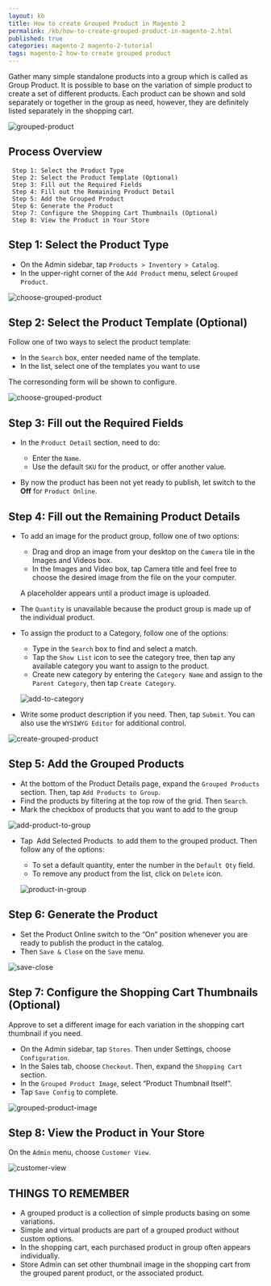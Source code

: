 ```yaml
---
layout: kb
title: How to create Grouped Product in Magento 2
permalink: /kb/how-to-create-grouped-product-in-magento-2.html
published: true
categories: magento-2 magento-2-tutorial
tags: magento-2 how-to create grouped product
---
```


Gather many simple standalone products into a group which is called as Group Product. It is possible to base on the variation of simple product to create a set of different products. Each product can be shown and sold separately or together in the group as need, however, they are definitely listed separately in the shopping cart.

![grouped-product](https://lh6.googleusercontent.com/jBHFJVvni7mxP9NCjRNqTPtxqqbAYpXBUfUiErYGgvMGgX1lcpdpmnSfItRX2x9pCOn2n-252cCk8Ygryw2KHsSBXICrD5XG3Wqc4emSuzK_WFt4Kl12d2GQqRFqUS57zMex2x__)

## Process Overview
     
     Step 1: Select the Product Type
     Step 2: Select the Product Template (Optional)
     Step 3: Fill out the Required Fields
     Step 4: Fill out the Remaining Product Detail
     Step 5: Add the Grouped Product
     Step 6: Generate the Product
     Step 7: Configure the Shopping Cart Thumbnails (Optional)
     Step 8: View the Product in Your Store

## Step 1: Select the Product Type

* On the Admin sidebar, tap `Products > Inventory > Catalog`.
* In the upper-right corner of the `Add Product` menu, select `Grouped Product`.

![choose-grouped-product](https://lh3.googleusercontent.com/pSbNR0czWjYrWphrTyVD_RYaXIHzRsvbgjf539dUJxtA-vVzSCzZncATRMXAnVfPwSDxeQ84ucbvRzuwu_J_2gp8QwBRvzb0SfyiQX-ECl64IyhFUbXPmov9Tc6Xgdy0OtRdz5Ib)

## Step 2: Select the Product Template (Optional)

 Follow one of two ways to select the product template:
 
 * In the `Search` box, enter needed name of the template.
 * In the list, select one of the templates you want to use
 
 The corresonding form will be shown to configure.

![choose-grouped-product](https://lh3.googleusercontent.com/TTkyBio6G5svrXiBgD-_LDV_KNCOr_8YMKD2E614ol589LbbPnmR6lf90aQcAd6HxPgMkbhsxVcLlcQz21AkzeutaynWpV3evFPa13U7nVnQIOL6XkTxv3CidqEPKkRsTs3GMCoM)

## Step 3: Fill out the Required Fields

* In the `Product Detail` section, need to do:
  * Enter the `Name`.
  * Use the default `SKU` for the product, or offer another value.
  
* By now the product has been not yet ready to publish, let switch to the **Off** for `Product Online`.

## Step 4: Fill out the Remaining Product Details

* To add an image for the product group, follow one of two options:
  * Drag and drop an image from your desktop on the `Camera` tile in the Images and Videos box.
  * In the Images and Video box, tap Camera title and feel free to choose the desired image from the file on the your computer.
  
  A placeholder appears until a product image is uploaded.
  
* The `Quantity` is unavailable because the product group is made up of the individual product.
* To assign the product to a Category, follow one of the options:
  * Type in the `Search` box to find and select a match.
  * Tap the `Show List` icon to see the category tree, then tap any available category you want to assign to the product.
  * Create new category by entering the `Category Name` and assign to the `Parent Category`, then tap `Create Category`.
  
  ![add-to-category](https://lh5.googleusercontent.com/uoK337Ob2Qsj6f3B3FFjuiQLt771XRhr8u4sCFtFD16A8wrOY_thUtFujkyJ6H-GFlgHU5l37yTd2LiVibCJ2HrxXaKvmsd62aAEq03Lf0zgftIPdKdew5V2I-9q7dl9Dt23UtBc)

* Write some product description if you need.  Then, tap `Submit`. You can also use the `WYSIWYG Editor` for additional control.

![create-grouped-product](https://lh6.googleusercontent.com/QeiGlevMQXXxvC-q_1zVkLKN9cyCtA-amWCQKgGpfTTC7avf27Hv1dSZvUqm8-fn3Ue-AttSeP86jXMmvqxlS3FjDpquTtMC3vRHaSblbnL_-hm6dC9NOSIYWbpUM-O6SdqhAc7g)

## Step 5: Add the Grouped Products

* At the bottom of the Product Details page, expand the `Grouped Products` section. Then, tap `Add Products to Group`.
* Find the products  by filtering at the top row of the grid. Then `Search`.
* Mark the checkbox of products that you want to add to the group

![add-product-to-group](https://lh5.googleusercontent.com/HvHdgf45sZL-_LJK0QAdXBkqF1Y14Rm89y4gzfPNbMw4GtkLKOvaMjd88nIAu5KqgfZZbkin63Yh5f_qZ5dIy5tJNEyqNNfES5V3ktpWnINz3fA-_T2M9UkSmXTXw-vsPtkQfP3t)

* Tap  Add Selected Products  to add them to the grouped product. Then follow any of the options:
  * To set a default quantity, enter the number in the `Default Qty` field.
  * To remove any product from the list, click on `Delete` icon.
  
  ![product-in-group](https://lh6.googleusercontent.com/F4qM7mfFbsuzL_GePAOwMb4-Z9Fgz_RbnyuG4m5EHebUhs_PT9DNSAy8tYLaxHh8y8ZmipcdpX7RWDjaFPIGUAxg3chhQGxkIQ5TKudwFbYkHNGJntfCbkjxJMBTpBVISP0hgXW9)
  
## Step 6: Generate the Product

* Set the Product Online switch to the “On” position whenever you are ready to publish the product in the catalog.
* Then `Save & Close` on the `Save` menu.

![save-close](https://lh5.googleusercontent.com/6bvETmIvsXR7VssJDwNHsLZWm7pkoUjJbkW8i_otxCeT8DPMsGk6wM4a1iQjDdRGbBJF-RNziGf4XMiiWEsclLJR8kHMhrf6tljRTQKwNX5ufPt3aU0ehYgFVjz37dQR9xR7l0n9)

## Step 7: Configure the Shopping Cart Thumbnails (Optional)

Approve to set a different image for each variation in the shopping cart thumbnail if you need.

* On the Admin sidebar, tap `Stores`. Then under Settings, choose `Configuration`.
* In the Sales tab, choose `Checkout`. Then, expand the `Shopping Cart` section.
* In the `Grouped Product Image`, select “Product Thumbnail Itself”.
* Tap `Save Config` to complete.

![grouped-product-image](https://lh6.googleusercontent.com/d8B4p2cQbCyjL9TOfurIZwKLfe9lbx8JoLS5G1hz7zBlPPJM5quoQv-buJt6vMyBYzsJ-ur02jcLXDoIuFCM-nruhYm59zb6n60-qnDiCL9MCHtCxqbZcBb7FSpdEMv8l_Yh_8WL)

## Step 8: View the Product in Your Store

On the `Admin` menu, choose `Customer View`.

![customer-view](https://lh6.googleusercontent.com/UfYyq-GxxQmdZJFWZy4uBj6YgWQqzBpStt7ReFAAL_VfZxfa6Jc_PIeFPAyPeXeB_ayluCWg4zNqzPow8jfMscDDTr_87ag68olsJW2M-sXmULS0pgJGfIcACGpR7xoxat0r9MYf)

## THINGS TO REMEMBER

* A grouped product is a collection of simple products basing on some variations.
* Simple and virtual products are part of a grouped product without custom options. 
* In the shopping cart, each purchased product in group often appears individually.
* Store Admin can set other thumbnail image in the shopping cart from the grouped parent product, or the associated product.

